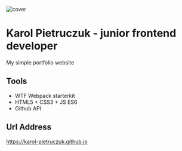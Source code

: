 ![cover](https://karol-pietruczuk.github.io/readme.png)

# Karol Pietruczuk - junior frontend developer 

My simple portfolio website

## Tools

- WTF Webpack starterkit
- HTML5 + CSS3 + JS ES6
- Github API

## Url Address

https://karol-pietruczuk.github.io

